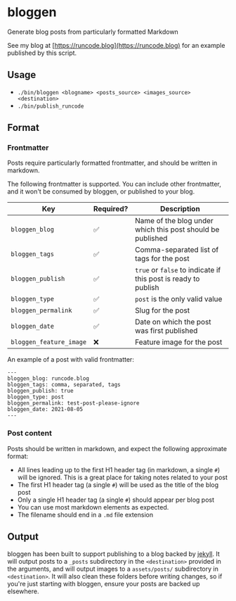 # bloggen

Generate blog posts from particularly formatted Markdown

See my blog at [https://runcode.blog](https://runcode.blog) for an example published by this script.

## Usage

- `./bin/bloggen <blogname> <posts_source> <images_source> <destination>`
- `./bin/publish_runcode`

## Format

### Frontmatter

Posts require particularly formatted frontmatter, and should be written in markdown.

The following frontmatter is supported. You can include other frontmatter, and it won't be consumed by bloggen, or published to your blog.

| Key | Required? | Description |
|-----|-----------|-------------|
| `bloggen_blog` | :white_check_mark: | Name of the blog under which this post should be published |
| `bloggen_tags` | :white_check_mark: | Comma-separated list of tags for the post
| `bloggen_publish` | :white_check_mark: | `true` or `false` to indicate if this post is ready to publish |
| `bloggen_type` | :white_check_mark: | `post` is the only valid value |
| `bloggen_permalink` | :white_check_mark: | Slug for the post |
| `bloggen_date` | :white_check_mark: | Date on which the post was first published |
| `bloggen_feature_image` | :x: | Feature image for the post |

An example of a post with valid frontmatter:

```
---
bloggen_blog: runcode.blog
bloggen_tags: comma, separated, tags
bloggen_publish: true
bloggen_type: post
bloggen_permalink: test-post-please-ignore
bloggen_date: 2021-08-05
---
```

### Post content

Posts should be written in markdown, and expect the following approximate format:

- All lines leading up to the first H1 header tag (in markdown, a single `#`) will be ignored. This is a great place for taking notes related to your post
- The first H1 header tag (a single `#`) will be used as the title of the blog post
- Only a single H1 header tag (a single `#`) should appear per blog post
- You can use most markdown elements as expected.
- The filename should end in a `.md` file extension

## Output

bloggen has been built to support publishing to a blog backed by [jekyll](https://jekyllrb.com). It will output posts to a `_posts` subdirectory in the `<destination>` provided in the arguments, and will output images to a `assets/posts/` subdirectory in `<destination>`. It will also clean these folders before writing changes, so if you're just starting with bloggen, ensure your posts are backed up elsewhere.
